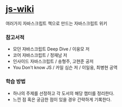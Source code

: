 # [js-wiki](https://github.com/moonheekim0118/js-wiki/issues)
여러가지 자바스크립트 책으로 만드는 자바스크립트 위키

### 참고서적
- 모던 자바스크립트 Deep Dive / 이웅모 저
- 코어 자바스크립트 / 정재남 저 
- 인사이드 자바스크립트 / 송형주, 고현준 공저 
- You Don't know JS / 카일 심슨 저 / 이일웅, 최병현 공역 


### 학습 방법
- 하나의 주제를 선정하고 각 도서의 해당 챕터를 정리한다.
- 느낀 점 혹은 궁금한 점이 있을 경우 간략하게 기록한다.
